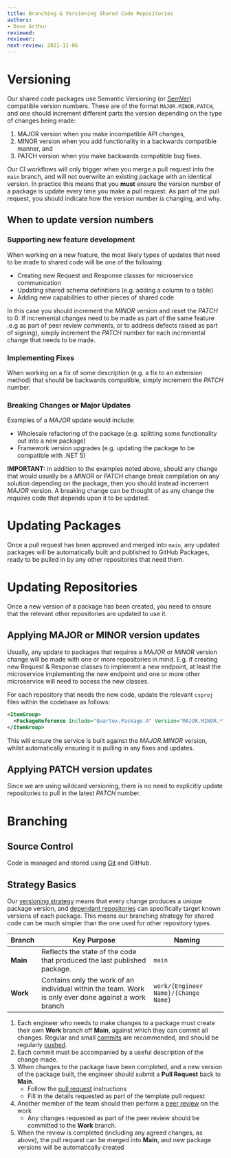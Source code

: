 ```yaml
---
title: Branching & Versioning Shared Code Repositories
authors: 
- Dave Arthur
reviewed: 
reviewer:
next-review: 2021-11-06
---
```


# Versioning

Our shared code packages use Semantic Versioning (or [SemVer](https://semver.org/)) compatible version numbers. These are of the format `MAJOR.MINOR.PATCH`, and one should increment different parts the version depending on the type of changes being made:

1. MAJOR version when you make incompatible API changes,
2. MINOR version when you add functionality in a backwards compatible manner, and
3. PATCH version when you make backwards compatible bug fixes.

Our CI workflows will only trigger when you merge a pull request into the `main` branch, and will not overwrite an existing package with an identical version. In practice this means that you **must** ensure the version number of a package is update every time you make a pull request. As part of the pull request, you should indicate how the version number is changing, and why.

## When to update version numbers

### Supporting new feature development

When working on a new feature, the most likely types of updates that need to be made to shared code will be one of the following:

* Creating new Request and Response classes for microservice communication
* Updating shared schema definitions (e.g. adding a column to a table)
* Adding new capabilities to other pieces of shared code

In this case you should increment the _MINOR_ version and reset the _PATCH_ to 0. If incremental changes need to be made as part of the same feature .e.g as part of peer review comments, or to address defects raised as part of signing), simply increment the _PATCH_ number for each incremental change that needs to be made.

### Implementing Fixes

When working on a fix of some description (e.g. a fix to an extension method) that should be backwards compatible, simply increment the _PATCH_ number.

### Breaking Changes or Major Updates

Examples of a _MAJOR_ update would include:

* Wholesale refactoring of the package (e.g. splitting some functionality out into a new package)
* Framework version upgrades (e.g. updating the package to be compatible with .NET 5)

**IMPORTANT:** in addition to the examples noted above, should any change that would usually be a _MINOR_ or _PATCH_ change break compilation on any solution depending on the package, then you should instead increment _MAJOR_ version. A breaking change can be thought of as any change the _requires_ code that depends upon it to be updated.

# Updating Packages

Once a pull request has been approved and merged into `main`, any updated packages will be automatically built and published to GitHub Packages, ready to be pulled in by any other repositories that need them.

# Updating Repositories

Once a new version of a package has been created, you need to ensure that the relevant other repositories are updated to use it.

## Applying MAJOR or MINOR version updates

Usually, any update to packages that requires a _MAJOR_ or _MINOR_ version change will be made with one or more repositories in mind. E.g. if creating new Request & Response classes to implement a new endpoint, at least the microservice implementing the new endpoint and one or more other microservice will need to access the new classes.

For each repository that needs the new code, update the relevant `csproj` files within the codebase as follows:

```xml
<ItemGroup>
  <PackageReference Include="Quartex.Package.A" Version="MAJOR.MINOR.*" />
</ItemGroup>
```

This will ensure the service is built against the _MAJOR.MINOR_ version, whilst automatically ensuring it is pulling in any fixes and updates.

## Applying PATCH version updates

Since we are using wildcard versioning, there is no need to explicitly update repositories to pull in the latest _PATCH_ number. 

# Branching

## Source Control
Code is managed and stored using [Git](https://git-scm.com/docs) and GitHub.

## Strategy Basics

Our [versioning strategy](#versioning) means that every change produces a unique package version, and [dependant repositories](#updating-repositories) can specifically target known versions of each package. This means our branching strategy for shared code can be much simpler than the one used for other repository types.

| **Branch** | **Key Purpose** | **Naming** |
|--|--|--|
| **Main** | Reflects the state of the code that produced the last published package.  | `main` |
| **Work** | Contains only the work of an individual within the team. Work is only ever done against a work branch | `work/{Engineer Name}/{Change Name}`|

1. Each engineer who needs to make changes to a package must create their own **Work** branch off **Main**, against which they can commit all changes. Regular and small [commits](https://git-scm.com/docs/git-commit) are recommended, and should be regularly [pushed](https://git-scm.com/docs/git-push). 
1. Each commit must be accompanied by a useful description of the change made.
1. When changes to the package have been completed, and a new version of the package built, the engineer should submit a **Pull Request** back to **Main**.
    - Follow the [pull request](/Delivery-Practices/Build-and-Release/Engineering/Peer-Reviewing/Pull-Requests#creating-a-pull-request) instructions
    - Fill in the details requested as part of the template pull request
1. Another member of the team should then perform a [peer review](/Delivery-Practices/Build-and-Release/Engineering/Peer-Reviewing) on the work
    - Any changes requested as part of the peer review should be committed to the **Work** branch.
1. When the review is completed (including any agreed changes, as above), the pull request can be merged into **Main**, and new package versions will be automatically created
